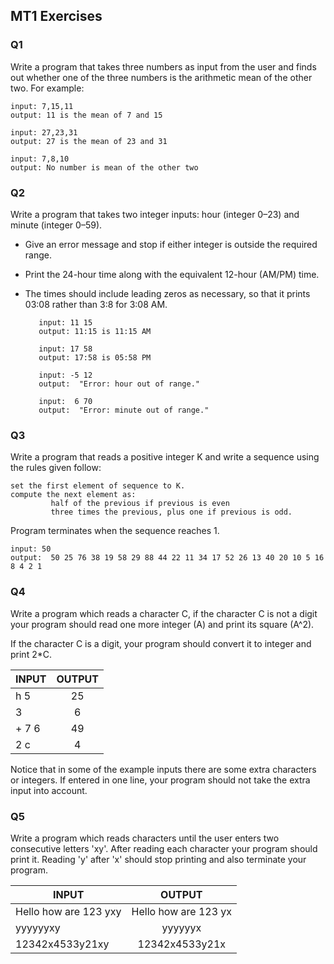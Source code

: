 
## MT1 Exercises

 ### Q1

Write a program that takes three numbers as input from the user and finds out whether one of the three numbers is the arithmetic mean of the other two. For example:

    input: 7,15,11
    output: 11 is the mean of 7 and 15

    input: 27,23,31
    output: 27 is the mean of 23 and 31

    input: 7,8,10
    output: No number is mean of the other two


 ### Q2

Write a program that takes two integer inputs:  hour (integer 0–23) and minute (integer 0–59).

   - Give an error message and stop if either integer is outside the required range.
   - Print the 24-hour time along with the equivalent 12-hour (AM/PM) time. 
   - The times should include leading zeros as necessary, so that it prints 03:08 rather than 3:8 for 3:08 AM.
        
        
            input: 11 15
            output: 11:15 is 11:15 AM

            input: 17 58
            output: 17:58 is 05:58 PM     

            input: -5 12
            output:  "Error: hour out of range."

            input:  6 70
            output:  "Error: minute out of range."
        


### Q3

Write a program that reads  a positive integer K and write a sequence using the rules given follow:
    
    set the first element of sequence to K.
    compute the next element as:
             half of the previous if previous is even
             three times the previous, plus one if previous is odd. 
                
Program terminates when the sequence reaches 1.

    input: 50 
    output:  50 25 76 38 19 58 29 88 44 22 11 34 17 52 26 13 40 20 10 5 16 8 4 2 1



### Q4

Write a program which reads a character C, if the character C is not a digit your program should read one more integer (A) and print its square (A^2). 

If the character C is a digit, your program should convert it to integer and print 2*C.

| INPUT      | OUTPUT    |         
| ---------  |:---------:| 
| h 5     | 25  | 
| 3          | 6 |
| + 7 6      | 49|
| 2 c      | 4|


Notice that in some of the example inputs there are some extra characters or integers. If entered in one line, your program should not take the extra input into account. 





### Q5

Write a program which reads characters until the user enters two consecutive letters 'xy'. After reading each character your program should print it. Reading 'y' after 'x' should stop printing and also terminate your program.


| INPUT      | OUTPUT    |         
| ---------  |:---------:| 
| Hello how are 123 yxy   | Hello how are 123 yx | 
| yyyyyyxy     | yyyyyyx| 
| 12342x4533y21xy     | 12342x4533y21x | 


